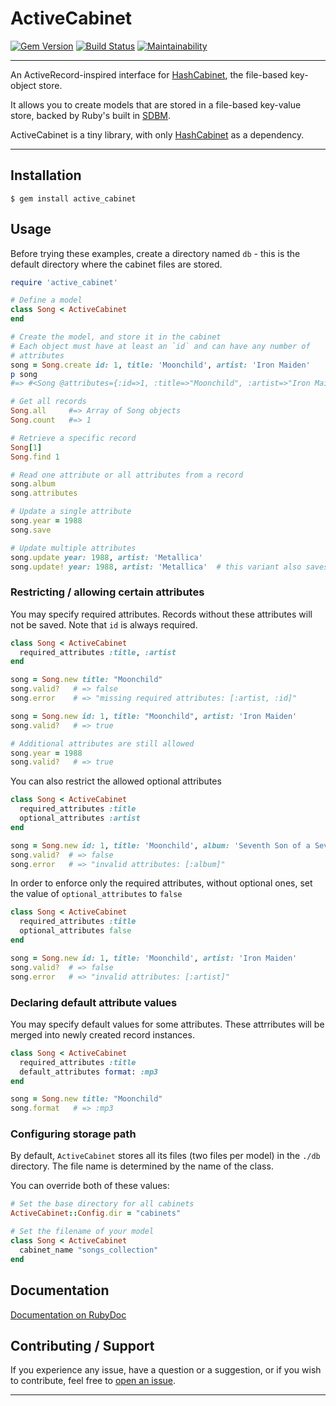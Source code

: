 ActiveCabinet
==================================================

[![Gem Version](https://badge.fury.io/rb/active_cabinet.svg)](https://badge.fury.io/rb/active_cabinet)
[![Build Status](https://github.com/DannyBen/active_cabinet/workflows/Test/badge.svg)](https://github.com/DannyBen/active_cabinet/actions?query=workflow%3ATest)
[![Maintainability](https://api.codeclimate.com/v1/badges/a4302349baf2d20e2af8/maintainability)](https://codeclimate.com/github/DannyBen/active_cabinet/maintainability)

---

An ActiveRecord-inspired interface for [HashCabinet], the
file-based key-object store.

It allows you to create models that are stored in a file-based key-value
store, backed by Ruby's built in [SDBM].

ActiveCabinet is a tiny library, with only [HashCabinet] as a dependency.

---

Installation
--------------------------------------------------

    $ gem install active_cabinet



Usage
--------------------------------------------------

Before trying these examples, create a directory named `db` - this is the 
default directory where the cabinet files are stored.

```ruby
require 'active_cabinet'

# Define a model
class Song < ActiveCabinet
end

# Create the model, and store it in the cabinet
# Each object must have at least an `id` and can have any number of
# attributes
song = Song.create id: 1, title: 'Moonchild', artist: 'Iron Maiden'
p song
#=> #<Song @attributes={:id=>1, :title=>"Moonchild", :artist=>"Iron Maiden"}>

# Get all records
Song.all     #=> Array of Song objects
Song.count   #=> 1

# Retrieve a specific record
Song[1]
Song.find 1

# Read one attribute or all attributes from a record
song.album
song.attributes

# Update a single attribute
song.year = 1988
song.save

# Update multiple attributes
song.update year: 1988, artist: 'Metallica'
song.update! year: 1988, artist: 'Metallica'  # this variant also saves
```

### Restricting / allowing certain attributes

You may specify required attributes. Records without these attributes will
not be saved. Note that `id` is always required.

```ruby
class Song < ActiveCabinet
  required_attributes :title, :artist
end

song = Song.new title: "Moonchild"
song.valid?   # => false
song.error    # => "missing required attributes: [:artist, :id]"

song = Song.new id: 1, title: "Moonchild", artist: 'Iron Maiden'
song.valid?   # => true

# Additional attributes are still allowed
song.year = 1988
song.valid?   # => true
```

You can also restrict the allowed optional attributes

```ruby
class Song < ActiveCabinet
  required_attributes :title
  optional_attributes :artist
end

song = Song.new id: 1, title: 'Moonchild', album: 'Seventh Son of a Seventh Son'
song.valid?  # => false
song.error   # => "invalid attributes: [:album]"
```

In order to enforce only the required attributes, without optional ones, set
the value of `optional_attributes` to `false`

```ruby
class Song < ActiveCabinet
  required_attributes :title
  optional_attributes false
end

song = Song.new id: 1, title: 'Moonchild', artist: 'Iron Maiden'
song.valid?  # => false
song.error   # => "invalid attributes: [:artist]"
```

### Declaring default attribute values

You may specify default values for some attributes. These attrributes will
be merged into newly created record instances.

```ruby
class Song < ActiveCabinet
  required_attributes :title
  default_attributes format: :mp3
end

song = Song.new title: "Moonchild"
song.format   # => :mp3
```


### Configuring storage path

By default, `ActiveCabinet` stores all its files (two files per model) in the
`./db` directory. The file name is determined by the name of the class.

You can override both of these values:

```ruby
# Set the base directory for all cabinets
ActiveCabinet::Config.dir = "cabinets"

# Set the filename of your model
class Song < ActiveCabinet
  cabinet_name "songs_collection"
end
```

## Documentation

[Documentation on RubyDoc][docs]

## Contributing / Support

If you experience any issue, have a question or a suggestion, or if you wish
to contribute, feel free to [open an issue][issues].

---

[SDBM]: https://ruby-doc.org/stdlib-2.7.1/libdoc/sdbm/rdoc/SDBM.html
[docs]: https://rubydoc.info/gems/active_cabinet
[issues]: https://github.com/DannyBen/active_cabinet/issues
[HashCabinet]: https://github.com/DannyBen/hash_cabinet
